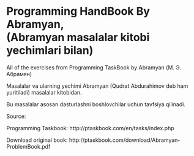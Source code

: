 # Programming HandBook By Abramyan,<br>(Abramyan masalalar kitobi yechimlari bilan)

<p>
All of the exercises from Programming TaskBook by Abramyan (М. Э. Абрамян) <br>

Masalalar va ularning yechimi Abramyan (Qudrat Abdurahimov deb ham yuritiladi) masalalar kitobidan.<br>

Bu masalalar asosan dasturlashni boshlovchilar uchun tavfsiya qilinadi.<br>

Source: <br>
<p>Programming Taskbook:
http://ptaskbook.com/en/tasks/index.php <br>
</p>
<p>Download original book:
http://ptaskbook.com/download/Abramyan-ProblemBook.pdf
</p>
</p>
